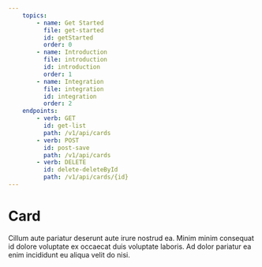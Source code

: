```yaml
---
    topics:
        - name: Get Started
          file: get-started
          id: getStarted
          order: 0
        - name: Introduction
          file: introduction
          id: introduction
          order: 1
        - name: Integration
          file: integration
          id: integration
          order: 2
    endpoints:
        - verb: GET
          id: get-list
          path: /v1/api/cards
        - verb: POST
          id: post-save
          path: /v1/api/cards
        - verb: DELETE
          id: delete-deleteById
          path: /v1/api/cards/{id}
---
```


# Card

Cillum aute pariatur deserunt aute irure nostrud ea. Minim minim consequat id dolore voluptate ex occaecat duis voluptate laboris. Ad dolor pariatur ea enim incididunt eu aliqua velit do nisi.